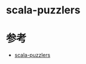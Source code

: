 # scala-puzzlers

# 参考

- [scala-puzzlers](https://github.com/scalapuzzlers/scalapuzzlers.github.com)